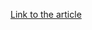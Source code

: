 [Link to the article](https://www.cylance.com/content/dam/cylance/pdfs/reports/Op_Dust_Storm_Report.pdf)
